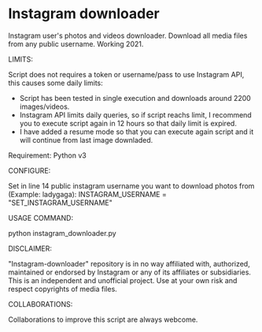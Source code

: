 # Instagram downloader
Instagram user's photos and videos downloader. Download all media files from any public username. Working 2021.

LIMITS: 

Script does not requires a token or username/pass to use Instagram API, this causes some daily limits:

- Script has been tested in single execution and downloads around 2200 images/videos.
- Instagram API limits daily queries, so if script reachs limit, I recommend you to execute script again in 12 hours so that daily limit is expired.
- I have added a resume mode so that you can execute again script and it will continue from last image downladed.

Requirement: Python v3

CONFIGURE:

Set in line 14 public instagram username you want to download photos from (Example: ladygaga):
INSTAGRAM_USERNAME = "SET_INSTAGRAM_USERNAME"

USAGE COMMAND:

python instagram_downloader.py

DISCLAIMER:

"Instagram-downloader" repository is in no way affiliated with, authorized, maintained or endorsed by Instagram or any of its affiliates or subsidiaries. This is an independent and unofficial project. Use at your own risk and respect copyrights of media files.

COLLABORATIONS:

Collaborations to improve this script are always webcome.

